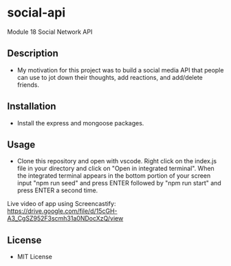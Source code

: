 # social-api
Module 18 Social Network API

## Description

- My motivation for this project was to build a social media API that people can use to jot down their thoughts, add reactions, and add/delete friends.

## Installation

- Install the express and mongoose packages.

## Usage

- Clone this repository and open with vscode. Right click on the index.js file in your directory and click on "Open in integrated terminal". When the integrated terminal appears in the bottom portion of your screen input "npm run seed" and press ENTER followed by "npm run start" and press ENTER a second time.

Live video of app using Screencastify: https://drive.google.com/file/d/15cGH-A3_CgSZ952F3scmh31a0NDocXzQ/view

## License

- MIT License